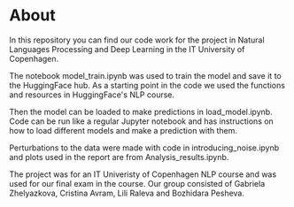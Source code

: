 # About 
In this repository you can find our code work for the project in Natural Languages Processing and Deep Learning in the IT University of Copenhagen.

The notebook model_train.ipynb was used to train the model and save it to the HuggingFace hub. As a starting point in the code we used the functions and resources in HuggingFace's NLP course.

Then the model can be loaded to make predictions in load_model.ipynb. Code can be run like a regular Jupyter notebook and has instructions on how to load different models and make a prediction with them.

Perturbations to the data were made with code in introducing_noise.ipynb and plots used in the report are from Analysis_results.ipynb.

The project was for an IT Univeristy of Copenhagen NLP course and was used for our final exam in the course. Our group consisted of Gabriela Zhelyazkova, Cristina Avram, Lili Raleva and Bozhidara Pesheva.
